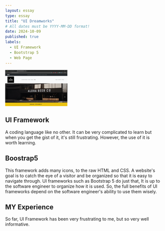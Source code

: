 ```yaml
---
layout: essay
type: essay
title: "UI Dreamworks"
# All dates must be YYYY-MM-DD format!
date: 2024-10-09
published: true
labels:
  - UI Framework
  - Bootstrap 5
  - Web Page
---
```

<img width="200px" class="rounded float-start pe-4" src="../img/Alohabeer.png">

## UI Framework
A coding language like no other. It can be very complicated to learn but when you get the gist of it, it's still frustrating. However, the use of it is worth learning. 
## Boostrap5
This framework adds many icons, to the raw HTML and CSS. A website's goal is to catch the eye of a visitor and be organized so that it is easy to navigate through. UI frameworks such as Bootstrap 5 do just that, It is up to the software engineer to organize how it is used. So, the full benefits of UI frameworks depend on the software engineer's ability to use them wisely. 
## MY Experience
So far, UI Framework has been very frustrating to me, but so very well informative.